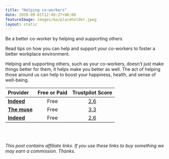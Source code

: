 ```yaml
---
title: "Helping co-workers"
date: 2020-09-01T12:49:27+06:00
featureImage: images/ma/placeholder.jpeg
layout: static
---
```


Be a better co-worker by helping and supporting others

Read tips on how you can help and support your co-workers to foster a better workplace environment.

Helping and supporting others, such as your co-workers, doesn’t just make things better for them, it helps make you better as well. The act of helping those around us can help to boost your happiness, health, and sense of well-being.

| Provider      | Free or Paid  |  Trustpilot Score  |
| :-----------          | :--------------:      |  :--------------:         |
| [**Indeed**](https://www.indeed.com/career-advice/career-development/helping-and-supporting-others-at-work) | Free | [2.6](https://uk.trustpilot.com/review/www.indeed.com) | 
| [**The muse**](https://www.themuse.com/advice/how-to-support-a-coworker-through-a-personal-crisis-without-crossing-the-line) | Free | [3.3](https://uk.trustpilot.com/review/themuse.com) | 
| [**Indeed**](https://uk.indeed.com/career-advice/career-development/supportive-colleagues) | Free | [2.6](https://uk.trustpilot.com/review/www.indeed.com) | 
  

<br/><br/>

*This post contains affiliate links. If you use these links to buy something we may
earn a commission. Thanks.*






